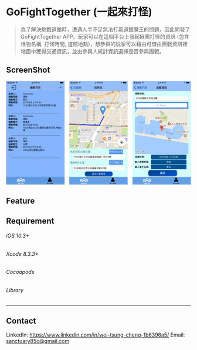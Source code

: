 
GoFightTogether (一起來打怪)
=============================================================
> 為了解決挑戰道館時，遭遇人手不足無法打贏道館魔王的問題，因此開發了GoFightTogether APP。玩家可以在這個平台上發起揪團打怪的資訊 
> (包含怪物名稱, 打怪時間, 道館地點)，想參與的玩家可以藉由可借由團戰資訊裡地圖中獲得交通資訊，並由參與人統計資訊選擇是否參與團戰。

ScreenShot
-------------------------------------------------------------
![img](https://github.com/WeiTsungCheng/Project2/blob/master/readmePic.png)

Feature
-------------------------------------------------------------

Requirement
-------------------------------------------------------------
###### iOS 10.3+ <br>
###### Xcode 8.3.3+ <br>
###### Cocoapods <br>
###### Library <br>
-------------------------------------------------------------


Contact
-------------------------------------------------------------
LinkedIn: https://www.linkedin.com/in/wei-tsung-cheng-1b6396a5/
Email: sanctuary85c@gmail.com
